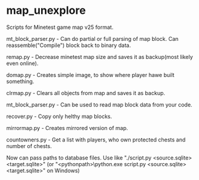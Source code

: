 map_unexplore
=============

Scripts for Minetest game map v25 format.

mt_block_parser.py - Can do partial or full parsing of map block. Can reassemble("Compile") block back to binary data.


remap.py - Decrease minetest map size and saves it as backup(most likely even online).

domap.py - Creates simple image, to show where player hawe built something.

clrmap.py - Clears all objects from map and saves it as backup.

mt_block_parser.py - Can be used to read map block data from your code.

recover.py - Copy only helthy map blocks.

mirrormap.py - Creates mirrored version of map.

countowners.py - Get a list with players, who own protected chests and number of chests.

Now can pass paths to database files. Use like "./script.py &lt;source.sqlite&gt; &lt;target.sqlite&gt;" (or "&lt;pythonpath&gt;\python.exe script.py &lt;source.sqlite&gt; &lt;target.sqlite&gt;" on Windows)
